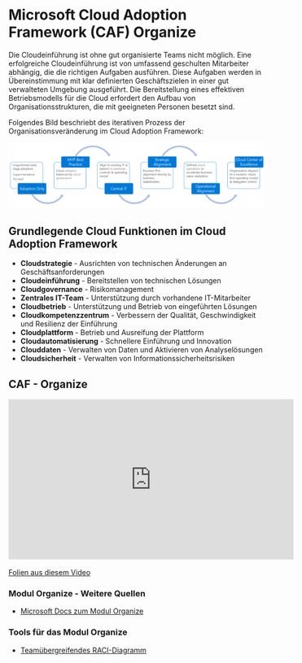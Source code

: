 # Microsoft Cloud Adoption Framework (CAF) Organize

Die Cloudeinführung ist ohne gut organisierte Teams nicht möglich. Eine erfolgreiche Cloudeinführung ist von umfassend geschulten Mitarbeiter abhängig, die die richtigen Aufgaben ausführen. Diese Aufgaben werden in Übereinstimmung mit klar definierten Geschäftszielen in einer gut verwalteten Umgebung ausgeführt. Die Bereitstellung eines effektiven Betriebsmodells für die Cloud erfordert den Aufbau von Organisationsstrukturen, die mit geeigneten Personen besetzt sind.

Folgendes Bild beschriebt des iterativen Prozess der Organisationsveränderung im Cloud Adoption Framework:

![Prozess der Organisationsveränderung](/media/cad-org-change.png)

## Grundlegende Cloud Funktionen im Cloud Adoption Framework

- **Cloudstrategie** -  Ausrichten von technischen Änderungen an Geschäftsanforderungen
- **Cloudeinführung** - Bereitstellen von technischen Lösungen
- **Cloudgovernance** - Risikomanagement
- **Zentrales IT-Team** - Unterstützung durch vorhandene IT-Mitarbeiter
- **Cloudbetrieb** - Unterstützung und Betrieb von eingeführten Lösungen
- **Cloudkompetenzzentrum** - Verbessern der Qualität, Geschwindigkeit und Resilienz der Einführung
- **Cloudplattform** - Betrieb und Ausreifung der Plattform
- **Cloudautomatisierung** - Schnellere Einführung und Innovation
- **Clouddaten** - Verwalten von Daten und Aktivieren von Analyselösungen
- **Cloudsicherheit** - Verwalten von Informationssicherheitsrisiken

## CAF - Organize

<p align ="center">
<iframe width="560" height="315" src="https://www.youtube-nocookie.com/embed/2_5wvUctnGc" title="YouTube video player" frameborder="0" allow="accelerometer; autoplay; clipboard-write; encrypted-media; gyroscope; picture-in-picture" allowfullscreen></iframe>
</p>

[Folien aus diesem Video](https://raw.githubusercontent.com/caf-expert/caf-intro/main/slides/CAF%20Intro%20-%20Organize.pptx)

### Modul Organize - Weitere Quellen

- [Microsoft Docs zum Modul Organize](https://docs.microsoft.com/azure/cloud-adoption-framework/organize/)

### Tools für das Modul Organize

- [Teamübergreifendes RACI-Diagramm](https://raw.githubusercontent.com/microsoft/CloudAdoptionFramework/master/organize/raci-template.xlsx)